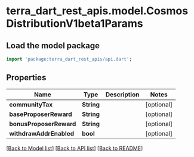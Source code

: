 # terra_dart_rest_apis.model.CosmosDistributionV1beta1Params

## Load the model package
```dart
import 'package:terra_dart_rest_apis/api.dart';
```

## Properties
Name | Type | Description | Notes
------------ | ------------- | ------------- | -------------
**communityTax** | **String** |  | [optional] 
**baseProposerReward** | **String** |  | [optional] 
**bonusProposerReward** | **String** |  | [optional] 
**withdrawAddrEnabled** | **bool** |  | [optional] 

[[Back to Model list]](../README.md#documentation-for-models) [[Back to API list]](../README.md#documentation-for-api-endpoints) [[Back to README]](../README.md)


